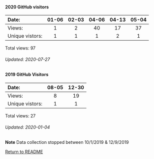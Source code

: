 #### 2020 GitHub visitors
Date:             |       01-06   |       02-03   |  04-06  |  04-13  |  05-04
|:---             |:---:    |:---:  |:---:  |:---:  |:---:
Views:            |       1       |       2       |  40     |  17     |  37
Unique            vistors:  |       1       |       1  |      1  |      2  |      1

Total views: 97
###### Updated: 2020-07-27

#### 2019 GitHub Visitors
Date:   |          08-05 |   12-30 
|:---   |:---:  |:---:
Views:  |            8   |    19  
Unique  vistors:  |  1   |     1   

Total views: 27
###### Updated: 2020-01-04
**Note**  Data collection stopped between 10/1/2019 & 12/9/2019

[Return to README](https://github.com/BradleyA/Start-registry-v2-script.1.0/blob/master/README.md#Start-registry-v2-script.1.0)

